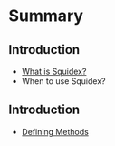 # Summary

## Introduction

* [What is Squidex?](README.md)
* When to use Squidex?

## Introduction

* [Defining Methods](methods.md)

